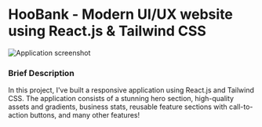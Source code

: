 # HooBank - Modern UI/UX website using React.js & Tailwind CSS

![Application screenshot]('.src/assets/hoobankMainArea.png)

### Brief Description

In this project, I've built a responsive application using React.js and Tailwind CSS. The application consists of a stunning hero section, high-quality assets and gradients, business stats, reusable feature sections with call-to-action buttons, and many other features!

